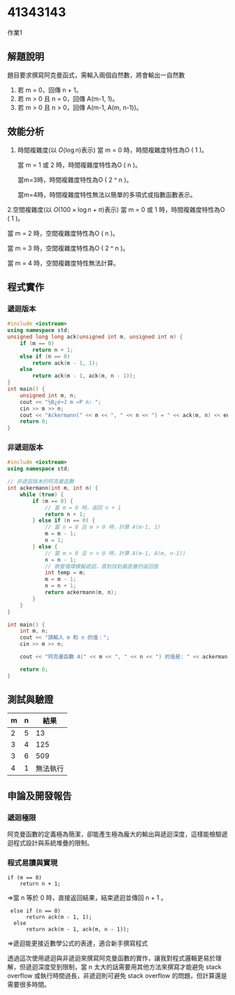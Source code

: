 # 41343143
作業1


## 解題說明
題目要求撰寫阿克曼函式，需輸入兩個自然數，將會輸出一自然數
1. 若 m = 0，回傳 n + 1。
2. 若 m > 0 且 n = 0，回傳 A(m-1, 1)。
3. 若 m > 0 且 n > 0，回傳 A(m-1, A(m, n-1))。

## 效能分析
1. 時間複雜度(以 $O(\log n)$表示)
   當 m = 0 時，時間複雜度特性為O ( 1 )。
   
   當 m = 1 或 2 時，時間複雜度特性為O ( n )。
   
   當m=3時，時間複雜度特性為O ( 2 ^ n )。
   
   當m=4時，時間複雜度特性無法以簡單的多項式或指數函數表示。

2.空間複雜度(以 $O(100\times \log n + \pi)$表示)
  當 m = 0 或 1 時，時間複雜度特性為O ( 1 )。
   
  當 m = 2 時，空間複雜度特性為O ( n )。
   
  當 m = 3 時，空間複雜度特性為O ( 2 ^ n )。

  當 m = 4 時，空間複雜度特性無法計算。

## 程式實作

### 遞迴版本

```cpp
#include <iostream>
using namespace std;
unsigned long long ack(unsigned int m, unsigned int n) {
    if (m == 0)
        return n + 1;
    else if (n == 0)
        return ack(m - 1, 1);
    else
        return ack(m - 1, ack(m, n - 1));
}
int main() {
    unsigned int m, n;
    cout << "½Ð¿é¤J m »P n: ";
    cin >> m >> n;
    cout << "Ackermann(" << m << ", " << n << ") = " << ack(m, n) << endl;
    return 0;
}
```

### 非遞迴版本
```cpp
#include <iostream>
using namespace std;

// 非遞迴版本的阿克曼函數
int ackermann(int m, int n) {
    while (true) {
        if (m == 0) {
            // 當 m = 0 時，返回 n + 1
            return n + 1;
        } else if (n == 0) {
            // 當 n = 0 且 m > 0 時，計算 A(m-1, 1)
            m = m - 1;
            n = 1;
        } else {
            // 當 m > 0 且 n > 0 時，計算 A(m-1, A(m, n-1))
            n = n - 1;
            // 嵌套循環模擬遞迴，直到找到最底層的返回值
            int temp = m;
            m = m - 1;
            n = n + 1;
            return ackermann(m, n);
        }
    }
}

int main() {
    int m, n;
    cout << "請輸入 m 和 n 的值：";
    cin >> m >> n;

    cout << "阿克曼函數 A(" << m << ", " << n << ") 的值是: " << ackermann(m, n) << endl;

    return 0;
}
```
## 測試與驗證

| m | n | 結果 |
|----------|--------------|----------|
| 2 | 5 | 13  |
| 3 | 4 | 125 |
| 3 | 6 | 509 |
| 4 | 1 | 無法執行 |

## 申論及開發報告

### 遞迴極限

阿克曼函數的定義極為簡潔，卻能產生極為龐大的輸出與遞迴深度，這樣能檢驗遞迴程式設計與系統堆疊的限制。

### 程式易讀與實現

    if (m == 0)
        return n + 1;
=>當 n 等於 0 時，直接返回結果，結束遞迴並傳回 n + 1 。

     else if (n == 0)
          return ack(m - 1, 1);
      else
          return ack(m - 1, ack(m, n - 1));
=>遞迴能更接近數學公式的表達，適合新手撰寫程式

透過這次使用遞迴與非遞迴來撰寫阿克曼函數的實作，讓我對程式邏輯更易於理解，但遞迴深度受到限制，當 n 太大的話需要用其他方法來撰寫才能避免 stack overflow 或執行時間過長，非遞迴則可避免 stack overflow 的問題，但計算還是需要很多時間。
